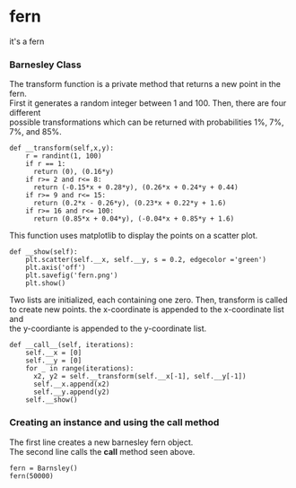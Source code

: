 # fern
it's a fern

### Barnesley Class

The transform function is a private method that returns a new point in the fern.  
First it generates a random integer between 1 and 100. Then, there are four different  
possible transformations which can be returned with probabilities 1%, 7%, 7%, and 85%.    
```
def __transform(self,x,y):
    r = randint(1, 100)
    if r == 1:
      return (0), (0.16*y)
    if r>= 2 and r<= 8:
      return (-0.15*x + 0.28*y), (0.26*x + 0.24*y + 0.44)
    if r>= 9 and r<= 15:
      return (0.2*x - 0.26*y), (0.23*x + 0.22*y + 1.6)
    if r>= 16 and r<= 100:
      return (0.85*x + 0.04*y), (-0.04*x + 0.85*y + 1.6)
```

This function uses matplotlib to display the points on a scatter plot.  
```
def __show(self):
    plt.scatter(self.__x, self.__y, s = 0.2, edgecolor ='green')
    plt.axis('off')
    plt.savefig('fern.png')
    plt.show()
```

Two lists are initialized, each containing one zero. Then, transform is called  
to create new points. the x-coordinate is appended to the x-coordinate list and  
the y-coordiante is appended to the y-coordinate list.  
```
def __call__(self, iterations):
    self.__x = [0]
    self.__y = [0]
    for _ in range(iterations):
      x2, y2 = self.__transform(self.__x[-1], self.__y[-1])
      self.__x.append(x2)
      self.__y.append(y2)
    self.__show()
```

### Creating an instance and using the __call__ method
The first line creates a new barnesley fern object.  
The second line calls the __call__ method seen above.  
```
fern = Barnsley()
fern(50000)
```


